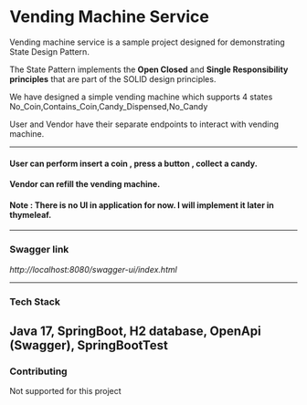 # Vending Machine Service

Vending machine service is a sample project designed for demonstrating State Design Pattern.
 
The State Pattern implements the **Open Closed** and **Single Responsibility principles** that are part of the SOLID design principles.

We have designed a simple vending machine which supports 4 states  No_Coin,Contains_Coin,Candy_Dispensed,No_Candy

User and Vendor have their separate endpoints to interact with vending machine.

---
#### User can perform insert a coin , press a button , collect a candy.
#### Vendor can refill the vending machine.
#### Note : There is no UI in application for now. I will implement it later in thymeleaf.

---
### Swagger link
_http://localhost:8080/swagger-ui/index.html_

---
### Tech Stack
Java 17,
SpringBoot, 
H2 database,
OpenApi (Swagger),
SpringBootTest 
---
### Contributing
Not supported for this project
